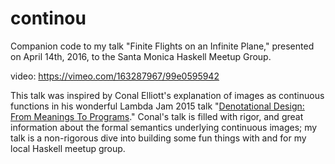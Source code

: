 # continou
Companion code to my talk "Finite Flights on an Infinite Plane," presented on April 14th, 2016, to the Santa Monica Haskell Meetup Group.

video: https://vimeo.com/163287967/99e0595942

This talk was inspired by Conal Elliott's explanation of images as continuous functions in his wonderful Lambda Jam 2015 talk "[Denotational Design: From Meanings To Programs](https://www.youtube.com/watch?v=bmKYiUOEo2A)." Conal's talk is filled with rigor, and great information about the formal semantics underlying continuous images; my talk is a non-rigorous dive into building some fun things with and for my local Haskell meetup group.
